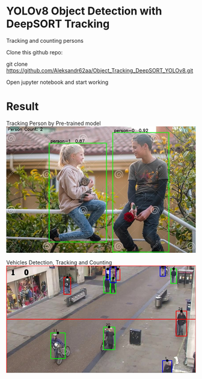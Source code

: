 # YOLOv8 Object Detection with DeepSORT Tracking
Tracking and counting persons


Clone this github repo: 

git clone https://github.com/Aleksandr62aa/Object_Tracking_DeepSORT_YOLOv8.git

Open jupyter notebook and start working

# Result
Tracking Person by Pre-trained model
![1](https://github.com/Aleksandr62aa/Object_Tracking_DeepSORT_YOLOv8/blob/main/Persons.jpg)

Vehicles Detection, Tracking and Counting
![2](https://github.com/Aleksandr62aa/Object_Tracking_DeepSORT_YOLOv8/blob/main/Object_detector_YOLO_DeepSort.jpg)

